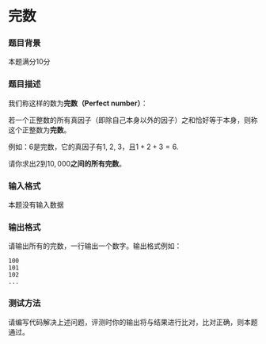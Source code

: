 # 完数

### 题目背景

本题满分10分

### 题目描述

我们称这样的数为**完数（Perfect number）**：

若一个正整数的所有真因子（即除自己本身以外的因子）之和恰好等于本身，则称这个正整数为**完数**。

例如：6是完数，它的真因子有1, 2, 3，且$1+2+3=6$.

请你求出$2$到$10,000$**之间的所有完数**。

### 输入格式

本题没有输入数据

### 输出格式

请输出所有的完数，一行输出一个数字。输出格式例如：

```
100
101
102
...
```

### 测试方法

请编写代码解决上述问题，评测时你的输出将与结果进行比对，比对正确，则本题通过。

